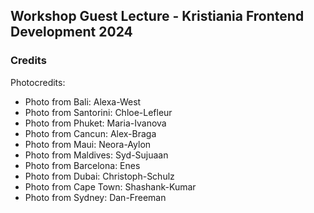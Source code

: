 ## Workshop Guest Lecture - Kristiania Frontend Development 2024

### Credits
Photocredits:
* Photo from Bali: Alexa-West
* Photo from Santorini: Chloe-Lefleur
* Photo from Phuket: Maria-Ivanova
* Photo from Cancun: Alex-Braga
* Photo from Maui: Neora-Aylon
* Photo from Maldives: Syd-Sujuaan
* Photo from Barcelona: Enes
* Photo from Dubai: Christoph-Schulz
* Photo from Cape Town: Shashank-Kumar
* Photo from Sydney: Dan-Freeman
 